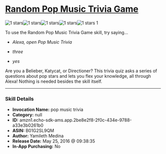 # [Random Pop Music Trivia Game](http://alexa.amazon.com/#skills/amzn1.echo-sdk-ams.app.2be8e2f8-2f0c-434e-9788-a33e3b0261b0)
![1 stars](../../images/ic_star_black_18dp_1x.png)![1 stars](../../images/ic_star_border_black_18dp_1x.png)![1 stars](../../images/ic_star_border_black_18dp_1x.png)![1 stars](../../images/ic_star_border_black_18dp_1x.png)![1 stars](../../images/ic_star_border_black_18dp_1x.png) 1

To use the Random Pop Music Trivia Game skill, try saying...

* *Alexa, open Pop Music Trivia*

* *three*

* *yes*

Are you a Belieber, Katycat, or Directioner? This trivia quiz asks a series of questions about pop stars and lets you flex your knowledge, all through Alexa! Nothing is needed besides the skill itself.

***

### Skill Details

* **Invocation Name:** pop music trivia
* **Category:** null
* **ID:** amzn1.echo-sdk-ams.app.2be8e2f8-2f0c-434e-9788-a33e3b0261b0
* **ASIN:** B01G2SL9QM
* **Author:** Yamileth Medina
* **Release Date:** May 25, 2016 @ 09:38:35
* **In-App Purchasing:** No
